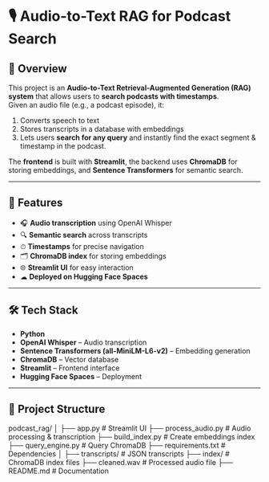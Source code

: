 # 🎙 Audio-to-Text RAG for Podcast Search

## 📌 Overview
This project is an **Audio-to-Text Retrieval-Augmented Generation (RAG) system** that allows users to **search podcasts with timestamps**.  
Given an audio file (e.g., a podcast episode), it:
1. Converts speech to text
2. Stores transcripts in a database with embeddings
3. Lets users **search for any query** and instantly find the exact segment & timestamp in the podcast.

The **frontend** is built with **Streamlit**, the backend uses **ChromaDB** for storing embeddings, and **Sentence Transformers** for semantic search.

---

## 🚀 Features
- 🎧 **Audio transcription** using OpenAI Whisper  
- 🔍 **Semantic search** across transcripts  
- ⏱ **Timestamps** for precise navigation  
- 🗂 **ChromaDB index** for storing embeddings  
- 🌐 **Streamlit UI** for easy interaction  
- ☁ **Deployed on Hugging Face Spaces**

---

## 🛠 Tech Stack
- **Python**  
- **OpenAI Whisper** – Audio transcription  
- **Sentence Transformers (all-MiniLM-L6-v2)** – Embedding generation  
- **ChromaDB** – Vector database  
- **Streamlit** – Frontend interface  
- **Hugging Face Spaces** – Deployment  

---

## 📂 Project Structure

podcast_rag/
│
├── app.py # Streamlit UI
├── process_audio.py # Audio processing & transcription
├── build_index.py # Create embeddings index
├── query_engine.py # Query ChromaDB
├── requirements.txt # Dependencies
│
├── transcripts/ # JSON transcripts
├── index/ # ChromaDB index files
├── cleaned.wav # Processed audio file
├── README.md # Documentation
